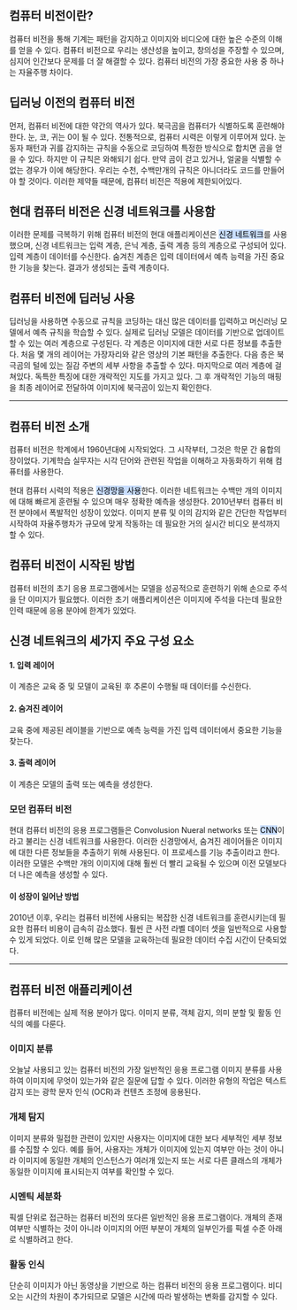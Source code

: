 ## **컴퓨터 비전이란?**
컴퓨터 비전을 통해 기계는 패턴을 감지하고 이미지와 비디오에 대한 높은 수준의 이해를 얻을 수 있다. 컴퓨터 비전으로 우리는 생산성을 높이고, 창의성을 주장할 수 있으며, 심지어 인간보다 문제를 더 잘 해결할 수 있다. 컴퓨터 비전의 가장 중요한 사용 중 하나는 자율주행 차이다. 

## **딥러닝 이전의 컴퓨터 비전**
먼저, 컴퓨터 비전에 대한 약간의 역사가 있다. 북극곰을 컴퓨터가 식별하도록 훈련해야 한다. 눈, 코, 귀는 0이 될 수 있다. 전통적으로, 컴퓨터 시력은 이렇게 이루어져 있다. 눈동자 패턴과 귀를 감지하는 규칙을 수동으로 코딩하여 특정한 방식으로 합치면 곰을 얻을 수 있다. 하지만 이 규칙은 와해되기 쉽다. 만약 곰이 걷고 있거나, 얼굴을 식별할 수 없는 경우가 이에 해당한다. 우리는 수천, 수백만개의 규칙은 아니더라도 코드를 만들어야 할 것이다. 이러한 제약들 때문에, 컴퓨터 비전은 적용에 제한되어있다.

## **현대 컴퓨터 비전은 신경 네트워크를 사용함**
이러한 문제를 극복하기 위해 컴퓨터 비전의 현대 애플리케이션은 <mark style="background: #ADCCFFA6;">신경 네트워크</mark>를 사용했으며, 신경 네트워크는 입력 계층, 은닉 계층, 출력 계층 등의 계층으로 구성되어 있다. 입력 계층이 데이터를 수신한다. 숨겨친 계층은 입력 데이터에서 예측 능력을 가진 중요한 기능을 찾는다. 결과가 생성되는 출력 계층이다.

## **컴퓨터 비전에 딥러닝 사용**
딥러닝을 사용하면 수동으로 규칙을 코딩하는 대신 많은 데이터를 입력하고 머신러닝 모델에서 예측 규칙을 학습할 수 있다. 실제로 딥러닝 모델은 데이터를 기반으로 업데이트할 수 있는 여러 계층으로 구성된다. 각 계층은 이미지에 대한 서로 다른 정보를 추출한다. 처음 몇 개의 레이어는 가장자리와 같은 영상의 기본 패턴을 추출한다. 다음 층은 북극곰의 털에 있는 질감 주변의 세부 사항을 추출할 수 있다. 마지막으로 여러 계층에 걸쳐있다. 독특한 특징에 대한 개략적인 지도를 가지고 있다. 그 후 개략적인 기능의 매핑을 최종 레이어로 전달하여 이미지에 북극곰이 있는지 확인한다.

---

## **컴퓨터 비전 소개**
컴퓨터 비전은 학계에서 1960년대에 시작되었다. 그 시작부터, 그것은 학문 간 융합의 장이었다. 기계학습 실무자는 시각 단어와 관련된 작업을 이해하고 자동화하기 위해 컴퓨터를 사용한다.

현대 컴퓨터 시력의 적용은 <mark style="background: #ADCCFFA6;">신경망을 사용</mark>한다. 이러한 네트워크는 수백만 개의 이미지에 대해 빠르게 훈련될 수 있으며 매우 정확한 예측을 생성한다. 2010년부터 컴퓨터 비전 분야에서 폭발적인 성장이 있었다. 이미지 분류 및 이의 감지와 같은 간단한 작업부터 시작하여 자율주행차가 규모에 맞게 작동하는 데 필요한 거의 실시간 비디오 분석까지 할 수 있다.

## **컴퓨터 비전이 시작된 방법**
컴퓨터 비전의 초기 응용 프로그램에서는 모델을 성공적으로 훈련하기 위해 손으로 주석을 단 이미지가 필요했다.
이러한 초기 애플리케이션은 이미지에 주석을 다는데 필요한 인력 때문에 응용 분야에 한계가 있었다.

## **신경 네트워크의 세가지 주요 구성 요소**
#### 1. **입력 레이어**
이 계층은 교육 중 및 모델이 교육된 후 추론이 수행될 때 데이터를 수신한다. 

#### 2. **숨겨진 레이어**
교육 중에 제공된 레이블을 기반으로 예측 능력을 가진 입력 데이터에서 중요한 기능을 찾는다.

#### 3. **출력 레이어**
이 계층은 모델의 출력 또는 예측을 생성한다. 

### **모던 컴퓨터 비전**
현대 컴퓨터 비전의 응용 프로그램들은 Convolusion Nueral networks 또는 <mark style="background: #ADCCFFA6;">CNN</mark>이라고 불리는 신경 네트워크를 사용한다. 이러한 신경망에서, 숨겨진 레이어들은 이미지에 대한 다른 정보들을 추출하기 위해 사용된다. 이 프로세스를 기능 추출이라고 한다. 이러한 모델은 수백만 개의 이미지에 대해 훨씬 더 빨리 교육될 수 있으며 이전 모델보다 더 나은 예측을 생성할 수 있다.

#### **이 성장이 일어난 방법**
2010년 이후, 우리는 컴퓨터 비전에 사용되는 복잡한 신경 네트워크를 훈련시키는데 필요한 컴퓨터 비용이 급속히 감소했다. 훨씬 큰 사전 라벨 데이터 셋을 일반적으로 사용할 수 있게 되었다. 이로 인해 많은 모델을 교육하는데 필요한 데이터 수집 시간이 단축되었다.

---

## **컴퓨터 비전 애플리케이션**
컴퓨터 비전에는 실제 적용 분야가 많다. 이미지 분류, 객체 감지, 의미 분할 및 활동 인식의 예를 다룬다.

### **이미지 분류**
오늘날 사용되고 있는 컴퓨터 비전의 가장 일반적인 응용 프로그램 이미지 분류를 사용하여 이미지에 무엇이 있는가와 같은 질문에 답할 수 있다. 이러한 유형의 작업은 텍스트 감지 또는 광학 문자 인식 (OCR)과 컨텐츠 조정에 응용된다.

### **개체 탐지**
이미지 분류와 밀접한 관련이 있지만 사용자는 이미지에 대한 보다 세부적인 세부 정보를 수집할 수 있다. 예를 들어, 사용자는 개체가 이미지에 있는지 여부만 아는 것이 아니라 이미지에 동일한 개체의 인스턴스가 여러개 있는지 또는 서로 다른 클래스의 개체가 동일한 이미지에 표시되는지 여부를 확인할 수 있다.

### **시멘틱 세분화**
픽셀 단위로 접근하는 컴퓨터 비전의 또다른 일반적인 응용 프로그램이다. 개체의 존재 여부만 식별하는 것이 아니라 이미지의 어떤 부분이 개체의 일부인가를 픽셀 수준 아래로 식별하려고 한다.

### **활동 인식**
단순히 이미지가 아닌 동영상을 기반으로 하는 컴퓨터 비전의 응용 프로그램이다. 비디오는 시간의 차원이 추가되므로 모델은 시간에 따라 발생하는 변화를 감지할 수 있다.